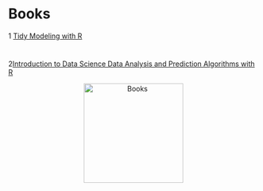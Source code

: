 ﻿# Books

1 [Tidy Modeling with R](https://www.tmwr.org/#acknowledgments)

#
2[Introduction to Data Science Data Analysis and Prediction Algorithms with R](https://rafalab.dfci.harvard.edu/dsbook/)
<p align="center"><a href="Introduction to Data Science Data Analysis and Prediction Algorithms with R"><img src="[https://i.imgur.com/QZcGg3w.jpg](https://m.media-amazon.com/images/W/MEDIAX_792452-T2/images/I/71twtLTCpsL._SY385_.jpg)https://m.media-amazon.com/images/W/MEDIAX_792452-T2/images/I/71twtLTCpsL._SY385_.jpg" alt="Books" width="200"></a></p>
